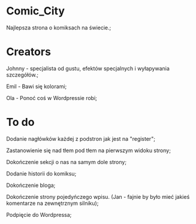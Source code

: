 # Comic_City
Najlepsza strona o komiksach na świecie.;

# Creators
Johnny - specjalista od gustu, efektów specjalnych i wyłapywania szczegółów.;

Emil - Bawi się kolorami;

Ola - Ponoć coś w Wordpressie robi;

# To do
Dodanie nagłówków każdej z podstron jak jest na "register";

Zastanowienie się nad tłem pod tłem na pierwszym widoku strony;

Dokończenie sekcji o nas na samym dole strony;

Dodanie historii do komiksu;

Dokończenie bloga;

Dokończenie strony pojedyńczego wpisu. (Jan - fajnie by było mieć jakieś komentarze na zewnętrznym silniku);

Podpięcie do Wordpressa;
